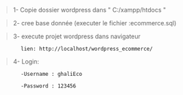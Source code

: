  > 1- Copie dossier wordpress dans " C:/xampp/htdocs " 
   
 > 2- cree base donnée (executer le fichier :ecommerce.sql)
 
 
 > 3- execute projet wordpress dans navigateur

            lien: http://localhost/wordpress_ecommerce/
 
 > 4- Login:
 
            -Username : ghaliEco
            
            -Password : 123456
